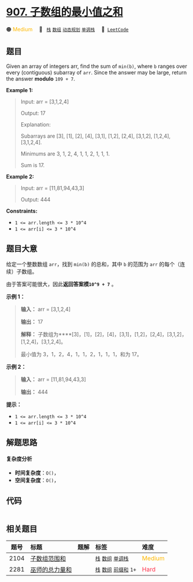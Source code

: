 # [907. 子数组的最小值之和](https://leetcode.com/problems/sum-of-subarray-minimums)

🟠 <font color=#ffb800>Medium</font>&emsp; 🔖&ensp; [`栈`](/tag/stack.md) [`数组`](/tag/array.md) [`动态规划`](/tag/dynamic-programming.md) [`单调栈`](/tag/monotonic-stack.md)&emsp; 🔗&ensp;[`LeetCode`](https://leetcode.com/problems/sum-of-subarray-minimums)

## 题目

Given an array of integers arr, find the sum of `min(b)`, where `b` ranges
over every (contiguous) subarray of `arr`. Since the answer may be large,
return the answer **modulo** `109 + 7`.



**Example 1:**

> Input: arr = [3,1,2,4]
> 
> Output: 17
> 
> Explanation: 
> 
> Subarrays are [3], [1], [2], [4], [3,1], [1,2], [2,4], [3,1,2], [1,2,4], [3,1,2,4]. 
> 
> Minimums are 3, 1, 2, 4, 1, 1, 2, 1, 1, 1.
> 
> Sum is 17.

**Example 2:**

> Input: arr = [11,81,94,43,3]
> 
> Output: 444

**Constraints:**

  * `1 <= arr.length <= 3 * 10^4`
  * `1 <= arr[i] <= 3 * 10^4`


## 题目大意

给定一个整数数组 `arr`，找到 `min(b)` 的总和，其中 `b` 的范围为 `arr` 的每个（连续）子数组。

由于答案可能很大，因此**返回答案模`10^9 + 7`** 。

**示例 1：**

> 
> 
> 
> 
> 
> **输入：** arr = [3,1,2,4]
> 
> **输出：** 17
> 
> **解释：** 子数组为****[3]，[1]，[2]，[4]，[3,1]，[1,2]，[2,4]，[3,1,2]，[1,2,4]，[3,1,2,4]。 
> 
> 最小值为 3，1，2，4，1，1，2，1，1，1，和为 17。

**示例 2：**

> 
> 
> 
> 
> 
> **输入：** arr = [11,81,94,43,3]
> 
> **输出：** 444
> 
> 

**提示：**

  * `1 <= arr.length <= 3 * 10^4`
  * `1 <= arr[i] <= 3 * 10^4`


## 解题思路

#### 复杂度分析

- **时间复杂度**：`O()`，
- **空间复杂度**：`O()`，

## 代码

```javascript

```

## 相关题目

<!-- prettier-ignore -->
| 题号 | 标题 | 题解 | 标签 | 难度 |
| :------: | :------ | :------: | :------ | :------ |
| 2104 | [子数组范围和](https://leetcode.com/problems/sum-of-subarray-ranges) |  |  [`栈`](/tag/stack.md) [`数组`](/tag/array.md) [`单调栈`](/tag/monotonic-stack.md) | <font color=#ffb800>Medium</font> |
| 2281 | [巫师的总力量和](https://leetcode.com/problems/sum-of-total-strength-of-wizards) |  |  [`栈`](/tag/stack.md) [`数组`](/tag/array.md) [`前缀和`](/tag/prefix-sum.md) `1+` | <font color=#ff334b>Hard</font> |